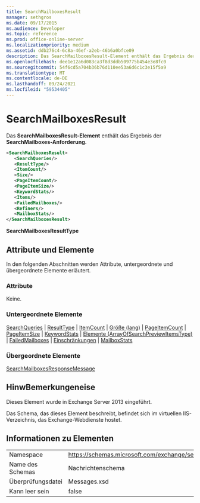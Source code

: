 ```yaml
---
title: SearchMailboxesResult
manager: sethgros
ms.date: 09/17/2015
ms.audience: Developer
ms.topic: reference
ms.prod: office-online-server
ms.localizationpriority: medium
ms.assetid: ddb276c4-6c8a-46ef-a2eb-46b6a0bfce09
description: Das SearchMailboxesResult-Element enthält das Ergebnis der SearchMailboxes-Anforderung.
ms.openlocfilehash: dee1e12a6d083ca3f8d3ddb509775b454e3e8fc0
ms.sourcegitcommit: 54f6cd5a704b36b76d110ee53a6d6c1c3e15f5a9
ms.translationtype: MT
ms.contentlocale: de-DE
ms.lasthandoff: 09/24/2021
ms.locfileid: "59534405"
---
```

# <a name="searchmailboxesresult"></a>SearchMailboxesResult

Das **SearchMailboxesResult-Element** enthält das Ergebnis der **SearchMailboxes-Anforderung.** 
  
```XML
<SearchMailboxesResult>
   <SearchQueries/>
   <ResultType/>
   <ItemCount/>
   <Size/>
   <PageItemCount/>
   <PageItemSize/>
   <KeywordStats/>
   <Items/>
   <FailedMailboxes/>
   <Refiners/>
   <MailboxStats/>
</SearchMailboxesResult>
```

 **SearchMailboxesResultType**
## <a name="attributes-and-elements"></a>Attribute und Elemente

In den folgenden Abschnitten werden Attribute, untergeordnete und übergeordnete Elemente erläutert.
  
### <a name="attributes"></a>Attribute

Keine.
  
### <a name="child-elements"></a>Untergeordnete Elemente

[SearchQueries](searchqueries.md)  |  [ResultType](resulttype.md)  |  [ItemCount](itemcount.md)  |  [Größe (lang)](size-long.md)  |  [PageItemCount](pageitemcount.md)  |  [PageItemSize](pageitemsize.md)  |  [KeywordStats](keywordstats.md)  |  [Elemente (ArrayOfSearchPreviewItemsType)](items-arrayofsearchpreviewitemstype.md)  |  [FailedMailboxes](failedmailboxes.md)  |  [Einschränkungen](refiners.md)  |  [MailboxStats](mailboxstats.md)
  
### <a name="parent-elements"></a>Übergeordnete Elemente

[SearchMailboxesResponseMessage](searchmailboxesresponsemessage.md)
  
## <a name="remarks"></a>HinwBemerkungeneise

Dieses Element wurde in Exchange Server 2013 eingeführt.
  
Das Schema, das dieses Element beschreibt, befindet sich im virtuellen IIS-Verzeichnis, das Exchange-Webdienste hostet.
  
## <a name="element-information"></a>Informationen zu Elementen

|||
|:-----|:-----|
|Namespace  <br/> |https://schemas.microsoft.com/exchange/services/2006/messages  <br/> |
|Name des Schemas  <br/> |Nachrichtenschema  <br/> |
|Überprüfungsdatei  <br/> |Messages.xsd  <br/> |
|Kann leer sein  <br/> |false  <br/> |
   

